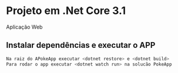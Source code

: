 # Projeto em .Net Core 3.1

Aplicação Web

## Instalar dependências e executar o APP

```python
Na raiz do APokeApp executar <dotnet restore> e <dotnet build>
Para rodar o app executar <dotnet watch run> na solucão PokeApp
```

